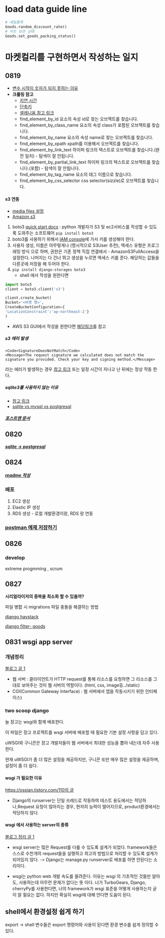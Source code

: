 # load data guide line

```python
# 세일품목
Goods.random_discount_rate()
# 카트 보관 상태 
Goods.set_goods_packing_status()
```


# 마켓컬리를 구현하면서 작성하는 일지
## 0819
- [변수 시작이 숫자가 되지 못하는 이유](https://epicdevsold.tistory.com/20)
- **크롤링 참고**
	- [지연 시간](https://codechacha.com/ko/selenium-explicit-implicit-wait/)
	- [단축키](https://tariat.tistory.com/656)
	- [셀레니움 참고 링크](https://seyul.tistory.com/45)
	- find_element_by_id 요소의 속성 id로 찾는 오브젝트를 찾습니다. 
	- find_element_by_class_name 요소의 속성 class가 포함된 오브젝트를 찾습니다. 
	- find_element_by_name 요소의 속성 name로 찾는 오브젝트를 찾습니다. 
	- find_element_by_xpath xpath를 이용해서 오브젝트를 찾습니다. 
	- find_element_by_link_text 하이퍼 링크의 텍스트로 오브젝트를 찾습니다.(완전 일치) - 탐색이 잘 안됩니다. 
	- find_element_by_partial_link_text 하이퍼 링크의 텍스트로 오브젝트를 찾습니다.(포함) - 탐색이 잘 안됩니다. 
	- find_element_by_tag_name 요소의 태그 이름으로 찾습니다. 
	- find_element_by_css_selector css selector(sizzle)로 오브젝트를 찾습니다.


#### s3 연동
- [media files 설정](https://wayhome25.github.io/django/2017/05/10/media-file/)
- [Amazon s3](https://django-storages.readthedocs.io/en/latest/backends/amazon-S3.html)

1. boto3 [quick start docs](https://boto3.amazonaws.com/v1/documentation/api/latest/guide/quickstart.html) : python 개발자가 S3 및 ec2서비스를 작성할 수 있도록 도와주는 소프트웨어 ```pip install boto3```
2. boto3를 사용하기 위해서 [IAM console](https://console.aws.amazon.com/iam/home?region=ap-northeast-2#/home)에 가서 키를 생성해야 한다.
3. 사용자 생성, 이름은 아무렇게나 (명시적으로 S3User 추천), 엑세스 유형은 프로그래밍 방식 으로 하며, 권한은 기존 정책 직접 연결에서 - AmazonS3FullAccess을 설정한다. 나머지는 다 건너 뛰고 생성을 누르면 엑세스 키를 준다. 해당하는 값들을 다른곳에 저장을 해 두어야 한다. 
4. ```pip install django-storages boto3```
	-	 shell 에서 작성을 원한다면  

```python
import boto3
client = boto3.client('s3')

client.create_bucket(
Bucket='<버켓 명>',
CreateBucketConfiguration={
'LocationConstraint':'ap-northeast-2'}
)
```



- AWS S3 GUI에서 작성을 원한다면 [해당링크](https://siner308.github.io/2019/07/17/django-aws-s3/)를 참고 



##### s3 에러 발생 
```
<Code>SignatureDoesNotMatch</Code>
<Message>The request signature we calculated does not match the signature you provided. Check your key and signing method.</Message>
```
라는 에러가 발생하는 경우 [참고 링크](https://lynlab.co.kr/blog/52)
또는
일정 시간이 지나고 난 뒤에는 정상 작동 한다.

##### sqlite3를 사용하지 않는 이유
- [참고 링크](http://egloos.zum.com/sweeper/v/3052951)
- [sqlite vs mysql vs postgresql](https://ko.bccrwp.org/compare/sqlite-vs-mysql-vs-postgresql-a-comparison-of-relational-database-management-systems-8f2704/)


##### [포스트맨 문서](https://velog.io/@jinee/TIL-Postman%EC%9C%BC%EB%A1%9C-API%EB%AC%B8%EC%84%9C-%EB%A7%8C%EB%93%A4%EA%B8%B0-l4k5mj31rl)

## 0820 
##### [sqlite -> postgresql](https://gustjd887.tistory.com/26)


## 0824
##### [readme 작성 ](https://bulldogjob.com/news/449-how-to-write-a-good-readme-for-your-github-project)
	
### 배포
1. EC2 생성
2. Elastic IP 생성
3. RDS 생성  - 로컬 개발환경이랑, RDS 랑 연동

### [postman 예제 저장하기](https://velog.io/@jinee/TIL-Postman%EC%9C%BC%EB%A1%9C-API%EB%AC%B8%EC%84%9C-%EB%A7%8C%EB%93%A4%EA%B8%B0-l4k5mj31rl)

## 0826
### develop
extreme progmming , scrum

## 0827
**시리얼라이저의 중복을 최소화 할 수 있을까?**


파일 병합 시 migrations 파일 충돌을 해결하는 방법

[django haystack](https://django-haystack.readthedocs.io/en/master/)

[django filter- goods](https://brownbears.tistory.com/96)


## 0831 wsgi app server

### 개념정리
[블로그 글 1](https://brownbears.tistory.com/350)
- 웹 서버 : 클라이언트가 HTTP request를 통해 리소스를 요청하면 그 리소스를 그대로 보여주는 것이 웹 서버의 역할이다. (html, css, image등../static)
- CGI(Common Gateway Interface) : 웹 서버에서 앱을 작동시키기 위한 인터페이스)

### two scoop django

늘 장고는 wsgi와 함께 배포한다. 

이 파일은 장고 프로젝트를 wsgi 서버에 배포할 때 필요한 기본 설정 사항을 담고 있다. 

uWSGI와 구니콘은 장고 개발자들이 웹 서버에서 최대한 성능을 뽑아 내는데 자주 사용한다.

현재 uWSGI가 좀 더 많은 설정을 제공하지만, 구니콘 또만 매우 많은 설정을 제공하며, 설정이 좀 더 쉽다. 

#### wsgi 가 필요한 이유
[https://ossian.tistory.com/110의 글](https://ossian.tistory.com/110)
- Django의 runserver는 단일 쓰레드로 작동하여 테스트 용도에서는 적당하나,Request 요청이 많아지는 경우, 현저히 능력이 떨어지므로, product환경에서는 적당하지 않다. 
#### wsgi 에서 사용하는 server의 종류
[블로그 정리 글 1](https://paphopu.tistory.com/entry/WSGI%EC%97%90-%EB%8C%80%ED%95%9C-%EC%84%A4%EB%AA%85-WSGI%EB%9E%80-%EB%AC%B4%EC%97%87%EC%9D%B8%EA%B0%80)

- wsgi server는 많은 Request를 다룰 수 있도록 설계가 되었다. 
framework들은 스스로 수천개의 request들을 실행하고 최고의 방법으로 처리할 수 있도록 설계가 되어있지 않다. -> Django는 manage.py runserver로 배포를 하면 안된다는 소리이다. 

- wsgi는 python web 개발 속도를 올려준다. 이유는 wsgi 의 기초적인 것들만 알아도, 사용하는데 아무런 문제가 없다는 뜻 이다. 너가 TurboGears, Django, cherryPy를 사용한다면, 너의 framework가 wsgi 표준을 어떻게 사용하는지 굳이 알 필요는 없다. 하지만 확실히 wsgi에 대해 안다면 도움이 된다.




## shell에서 환경설정 쉽게 하기
export -> shell 변수들은 export 명령어와 사용이 된다면 환경 변수를 쉽게 정의할 수 있다.


